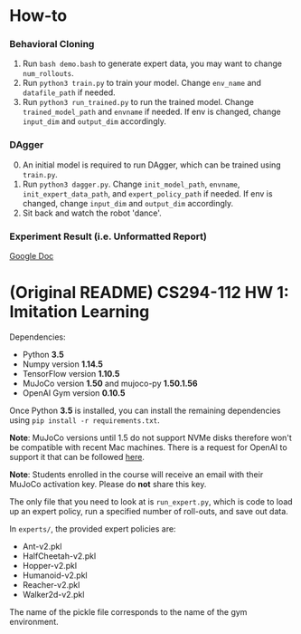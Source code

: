 # How-to
### Behavioral Cloning
1. Run `bash demo.bash` to generate expert data, you may want to change `num_rollouts`.
2. Run `python3 train.py` to train your model. Change `env_name` and `datafile_path` if needed.
3. Run `python3 run_trained.py` to run the trained model. Change `trained_model_path` and `envname` if needed. If env is changed, change `input_dim` and `output_dim` accordingly.

### DAgger
0. An initial model is required to run DAgger, which can be trained using `train.py`.
1. Run `python3 dagger.py`. Change `init_model_path`, `envname`, `init_expert_data_path`, and `expert_policy_path` if needed. If env is changed, change `input_dim` and `output_dim` accordingly.
2. Sit back and watch the robot 'dance'.

### Experiment Result (i.e. Unformatted Report)
[Google Doc](https://docs.google.com/document/d/1dl9_77OlKtTR0dqnZpc-hp_D9eYFlzuidqD1v7uD4fE/edit?usp=sharing)

# (Original README) CS294-112 HW 1: Imitation Learning

Dependencies:
 * Python **3.5**
 * Numpy version **1.14.5**
 * TensorFlow version **1.10.5**
 * MuJoCo version **1.50** and mujoco-py **1.50.1.56**
 * OpenAI Gym version **0.10.5**

Once Python **3.5** is installed, you can install the remaining dependencies using `pip install -r requirements.txt`.

**Note**: MuJoCo versions until 1.5 do not support NVMe disks therefore won't be compatible with recent Mac machines.
There is a request for OpenAI to support it that can be followed [here](https://github.com/openai/gym/issues/638).

**Note**: Students enrolled in the course will receive an email with their MuJoCo activation key. Please do **not** share this key.

The only file that you need to look at is `run_expert.py`, which is code to load up an expert policy, run a specified number of roll-outs, and save out data.

In `experts/`, the provided expert policies are:
* Ant-v2.pkl
* HalfCheetah-v2.pkl
* Hopper-v2.pkl
* Humanoid-v2.pkl
* Reacher-v2.pkl
* Walker2d-v2.pkl

The name of the pickle file corresponds to the name of the gym environment.
